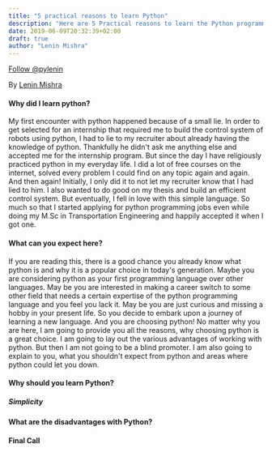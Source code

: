 ```yaml
---
title: "5 practical reasons to learn Python"
description: "Here are 5 Practical reasons to learn the Python programming language. Understand the advantages and diasdvantages of learning python before you make a decision."
date: 2019-06-09T20:32:39+02:00
draft: true
author: "Lenin Mishra"
---
```


<a href="https://twitter.com/pylenin?ref_src=twsrc%5Etfw" class="twitter-follow-button" data-size="large" data-show-screen-name="false" data-show-count="false">Follow @pylenin</a><script async src="https://platform.twitter.com/widgets.js" charset="utf-8"></script>

By [Lenin Mishra](https://www.google.com)

#### Why did I learn python?
My first encounter with python happened because of a small lie. In order to get selected for an internship that required me to build the control system of robots using python, I had to lie to my recruiter about already having the knowledge of python. Thankfully he didn't ask me anything else and accepted me for the internship program. But since the day I have religiously practiced python in my everyday life. I did a lot of free courses on the internet, solved every problem I could find on any topic again and again. And then again! Initially, I only did it to not let my recruiter know that I had lied to him. I also wanted to do good on my thesis and build an efficient control system. But eventually, I fell in love with this simple language. So much so that I started applying for python programming jobs even while doing my M.Sc in Transportation Engineering and happily accepted it when I got one. 

#### What can you expect here?
If you are reading this, there is a good chance you already know what python is and why it is a popular choice in today's generation. Maybe you are considering python as your first programming language over other languages. May be you are interested in making a career switch to some other field that needs a certain expertise of the python programming language and you feel you lack it. May be you are just curious and missing a hobby in your present life. So you decide to embark upon a journey of learning a new language. And you are choosing python! No matter why you are here, I am going to provide you all the reasons, why choosing python is a great choice. I am going to lay out the various advantages of working with python. But then I am not going to be a blind promoter. I am also going to explain to you, what you shouldn't expect from python and areas where python could let you down.

#### Why should you learn Python?

##### Simplicity

##### 

#### What are the disadvantages with Python?


#### Final Call

